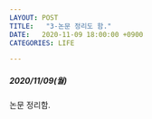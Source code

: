 ```yaml
---
LAYOUT: POST
TITLE:   "3-논문 정리도 함."
DATE:   2020-11-09 18:00:00 +0900
CATEGORIES: LIFE

---
```




#####  2020/11/09(월)


논문 정리함.



